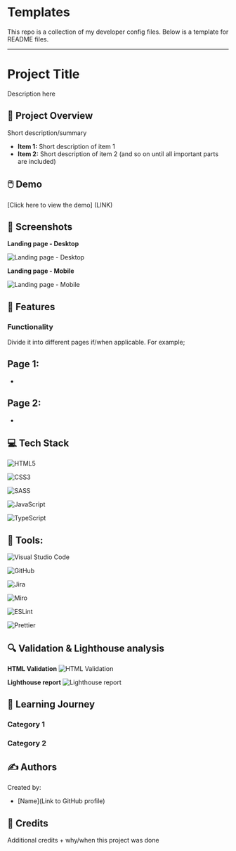 # Templates
This repo is a collection of my developer config files.
Below is a template for README files.

-----------------------------------------------------------------------

# Project Title <!--Project title here for example "Restaurant x", then a short description of the project below-->
Description here


## 🚀 Project Overview <!--Project overview, a listed summary-->

Short description/summary

- **Item 1:** Short description of item 1
- **Item 2:** Short description of item 2 (and so on until all important parts are included)

<!--EXAMPLE
### Functionality Implementation 
- Learned to structure applications into **modular sections**: 
- Landing page for user input and quiz initiation.
- Game page with interactive elements such as randomized questions, timers, counters, and answer validation.
- Result page for dynamic feedback based on user performance. 
-->

## 🖱️ Demo 
[Click here to view the demo] (LINK) <!--Link to the live site of the project on GitHub-->

## 📸 Screenshots <!--Screenshots of the project-->
**Landing page - Desktop** 

![Landing page - Desktop]()


**Landing page - Mobile**

![Landing page - Mobile]()


## 🌟 Features <!--Features of the project-->

<!-- EXAMPLE
- **Responsive Design**: The quiz adapts seamlessly to all screen sizes, ensuring a smooth experience across devices.
 - **Simple Navigation**: Users can easily navigate through the quiz, from the landing page to the results, with clear and intuitive UI elements.
 - **Keyboard Usability**: Fully accessible design allows users to interact with the application using only the keyboard, enhancing inclusivity.  
- **Search Engine Optimization (SEO)**: Implemented SEO best practices, including meta tags, descriptive titles, and optimized content to improve search visibility. 
- **Structured Data**: Added schema markup to enhance search engine understanding of the application, making it more discoverable.  
-->

### Functionality <!-- Functionality of the project -->

Divide it into different pages if/when applicable.
For example;

**Page 1:**
-
-

**Page 2:**
-
-

## 💻 Tech Stack <!-- Techstack + tools for the project = What has been used in the making of it all -->
![HTML5](https://img.shields.io/badge/html5-%23E34F26.svg?style=for-the-badge&logo=html5&logoColor=white)

![CSS3](https://img.shields.io/badge/css3-%231572B6.svg?style=for-the-badge&logo=css3&logoColor=white)

![SASS](https://img.shields.io/badge/SASS-hotpink.svg?style=for-the-badge&logo=SASS&logoColor=white)

![JavaScript](https://img.shields.io/badge/javascript-%23323330.svg?style=for-the-badge&logo=javascript&logoColor=%23F7DF1E)

![TypeScript](https://img.shields.io/badge/typescript-%23007ACC.svg?style=for-the-badge&logo=typescript&logoColor=white) 

## 🔧 Tools:  
![Visual Studio Code](https://img.shields.io/badge/Visual%20Studio%20Code-0078d7.svg?style=for-the-badge&logo=visual-studio-code&logoColor=white)

![GitHub](https://img.shields.io/badge/github-%23121011.svg?style=for-the-badge&logo=github&logoColor=white)

![Jira](https://img.shields.io/badge/jira-%230A0FFF.svg?style=for-the-badge&logo=jira&logoColor=white)

![Miro](https://img.shields.io/badge/Miro-F7C922?style=for-the-badge&logo=Miro&logoColor=050036) 

![ESLint](https://img.shields.io/badge/ESLint-4B3263?style=for-the-badge&logo=eslint&logoColor=white)

![Prettier](https://img.shields.io/badge/prettier-%23F7B93E.svg?style=for-the-badge&logo=prettier&logoColor=black) 

## 🔍 Validation & Lighthouse analysis <!-- Info & screenshots of the validations -->

**HTML Validation**
![HTML Validation]()

**Lighthouse report**
![Lighthouse report]()


## 🎯 Learning Journey 

### Category 1


### Category 2 


## ✍️ Authors 
Created by: 
- [Name](Link to GitHub profile) 

## 🤝 Credits
Additional credits + why/when this project was done
<!--EXAMPLE 
This project was developed as part of the curriculum at [Medieinstitutet](https://medieinstitutet.se/) during our first year of studies.
-->